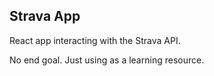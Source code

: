 ## Strava App

React app interacting with the Strava API.

No end goal. Just using as a learning resource.
